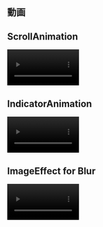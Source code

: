 ## 動画

<h2>ScrollAnimation</h2>
<video width="33%" src= "https://github.com/user-attachments/assets/7484a696-286a-4242-b41c-05ac9925addb"></video>

<h2>IndicatorAnimation</h2>
<video width="33%" src= "https://github.com/user-attachments/assets/438689b3-35a1-44dd-ac60-9d5ef8d2d1a1"></video>

<h2>ImageEffect for Blur</h2>
<video width="33%" src= "https://github.com/user-attachments/assets/256b7e4e-c9ce-4432-957e-96ec35750fbe"></video>










